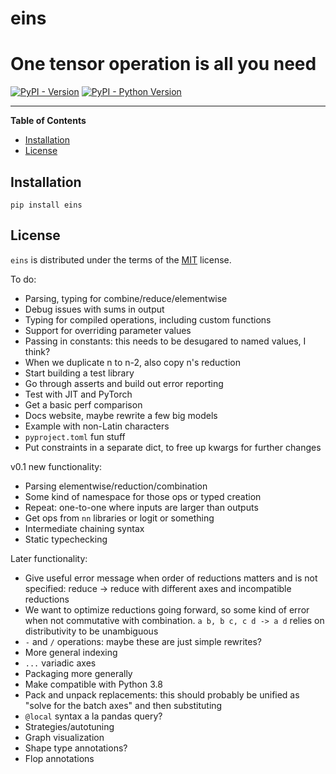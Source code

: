 # eins
# One tensor operation is all you need

[![PyPI - Version](https://img.shields.io/pypi/v/eins.svg)](https://pypi.org/project/eins)
[![PyPI - Python Version](https://img.shields.io/pypi/pyversions/eins.svg)](https://pypi.org/project/eins)

-----

**Table of Contents**

- [Installation](#installation)
- [License](#license)

## Installation

```console
pip install eins
```

## License

`eins` is distributed under the terms of the [MIT](https://spdx.org/licenses/MIT.html) license.


To do:

- Parsing, typing for combine/reduce/elementwise
- Debug issues with sums in output
- Typing for compiled operations, including custom functions
- Support for overriding parameter values
- Passing in constants: this needs to be desugared to named values, I think?
- When we duplicate n to n-2, also copy n's reduction
- Start building a test library
- Go through asserts and build out error reporting
- Test with JIT and PyTorch
- Get a basic perf comparison
- Docs website, maybe rewrite a few big models
- Example with non-Latin characters
- `pyproject.toml` fun stuff
- Put constraints in a separate dict, to free up kwargs for further changes

v0.1 new functionality:
- Parsing elementwise/reduction/combination
- Some kind of namespace for those ops or typed creation
- Repeat: one-to-one where inputs are larger than outputs
- Get ops from `nn` libraries or logit or something
- Intermediate chaining syntax
- Static typechecking

Later functionality:
- Give useful error message when order of reductions matters and is not specified: reduce -> reduce with different axes and incompatible reductions
- We want to optimize reductions going forward, so some kind of error when not commutative with combination. `a b, b c, c d -> a d` relies on distributivity to be unambiguous
- `-` and `/` operations: maybe these are just simple rewrites?
- More general indexing
- `...` variadic axes
- Packaging more generally
- Make compatible with Python 3.8
- Pack and unpack replacements: this should probably be unified as "solve for the batch axes" and then substituting
- `@local` syntax a la pandas query?
- Strategies/autotuning
- Graph visualization
- Shape type annotations?
- Flop annotations